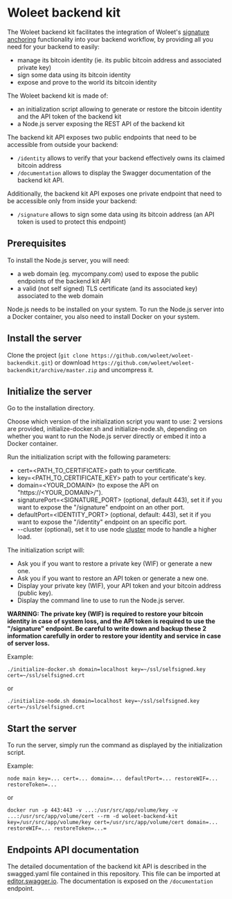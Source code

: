 # Woleet backend kit

The Woleet backend kit facilitates the integration of Woleet's
 [signature anchoring](https://medium.com/@woleet/beyond-data-anchoring-bee867d9be3a)
  functionality into your backend workflow, by providing all you need for your backend to easily:
 * manage its bitcoin identity (ie. its public bitcoin address and associated private key)
 * sign some data using its bitcoin identity
 * expose and prove to the world its bitcoin identity

The Woleet backend kit is made of:
 * an initialization script allowing to generate or restore the bitcoin identity and the API token of the backend kit
 * a Node.js server exposing the REST API of the backend kit
 
The backend kit API exposes two public endpoints that need to be accessible from outside your backend:
 * `/identity` allows to verify that your backend effectively owns its claimed bitcoin address
 * `/documentation` allows to display the Swagger documentation of the backend kit API.

Additionally, the backend kit API exposes one private endpoint that need to be accessible only from inside your backend:
* `/signature` allows to sign some data using its bitcoin address (an API token is used to protect this endpoint)

## Prerequisites

To install the Node.js server, you will need:
* a web domain (eg. mycompany.com) used to expose the public endpoints of the backend kit API
* a valid (not self signed) TLS certificate (and its associated key) associated to the web domain

Node.js needs to be installed on your system.
To run the Node.js server into a Docker container, you also need to install Docker on your system. 

## Install the server

Clone the project (`git clone https://github.com/woleet/woleet-backendkit.git`) or download `https://github.com/woleet/woleet-backendkit/archive/master.zip` and uncompress it.

## Initialize the server

Go to the installation directory.

Choose which version of the initialization script you want to use: 2 versions are provided, initialize-docker.sh and initialize-node.sh, depending on whether you want to run the Node.js server directly or embed it into a Docker container.

Run the initialization script with the following parameters:
- cert=<PATH_TO_CERTIFICATE> path to your certificate.
- key=<PATH_TO_CERTIFICATE_KEY> path to your certificate's key.
- domain=<YOUR_DOMAIN> (to expose the API on "https://<YOUR_DOMAIN>/").
- signaturePort=<SIGNATURE_PORT> (optional, default 443), set it if you want to expose the "/signature" endpoint on an other port.
- defaultPort=<IDENTITY_PORT> (optional, default: 443), set it if you want to expose the "/identity" endpoint on an specific port.
- --cluster (optional), set it to use node [cluster](https://nodejs.org/docs/latest/api/cluster.html#cluster_cluster) mode to handle a higher load.

The initialization script will:
- Ask you if you want to restore a private key (WIF) or generate a new one.
- Ask you if you want to restore an API token or generate a new one.
- Display your private key (WIF), your API token and your bitcoin address (public key).
- Display the command line to use to run the Node.js server.

**WARNING: The private key (WIF) is required to restore your bitcoin identity in case of system loss, and the API token is required to use the "/signature" endpoint.
Be careful to write down and backup these 2 information carefully in order to restore your identity and service in case of server loss.**

Example:

`./initialize-docker.sh domain=localhost key=~/ssl/selfsigned.key cert=~/ssl/selfsigned.crt`

or

`./initialize-node.sh domain=localhost key=~/ssl/selfsigned.key cert=~/ssl/selfsigned.crt`

## Start the server

To run the server, simply run the command as displayed by the initialization script.

Example:

`node main key=... cert=... domain=... defaultPort=... restoreWIF=... restoreToken=...`

or

`docker run -p 443:443 -v ...:/usr/src/app/volume/key -v ...:/usr/src/app/volume/cert --rm -d woleet-backend-kit key=/usr/src/app/volume/key cert=/usr/src/app/volume/cert domain=... restoreWIF=... restoreToken=...=`

## Endpoints API documentation

The detailed documentation of the backend kit API is described in the swagged.yaml file contained in this repository.
 This file can be imported at [editor.swagger.io](https://editor.swagger.io/).
 The documentation is exposed on the `/documentation` endpoint.
 
